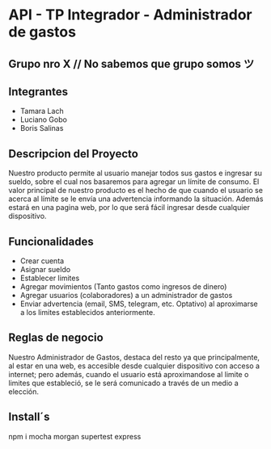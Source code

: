 # API - TP Integrador - Administrador de gastos

## Grupo nro X // No sabemos que grupo somos ツ

## Integrantes

- Tamara Lach
- Luciano Gobo
- Boris Salinas

## Descripcion del Proyecto

Nuestro producto permite al usuario manejar todos sus gastos e ingresar su sueldo, sobre el cual nos basaremos para agregar un límite de consumo. 
El valor principal de nuestro producto es el hecho de que cuando el usuario se acerca al límite se le envía una advertencia informando la situación. Además estará en una pagina web, por lo que será fácil ingresar desde cualquier dispositivo.

## Funcionalidades

- Crear cuenta
- Asignar sueldo 
- Establecer limites
- Agregar movimientos (Tanto gastos como ingresos de dinero)
- Agregar usuarios (colaboradores) a un administrador de gastos
- Enviar advertencia (email, SMS, telegram, etc. Optativo) al aproximarse a los limites establecidos anteriormente.

## Reglas de negocio

Nuestro Administrador de Gastos, destaca del resto ya que principalmente, al estar en una web, es accesible desde cualquier dispositivo con acceso a internet; pero además, cuando el usuario está aproximandose al limite o limites que estableció, se le será comunicado a través de un medio a elección.

## Install´s

npm i mocha morgan supertest express
